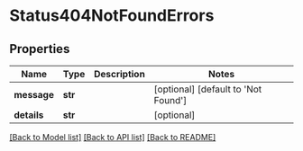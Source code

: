 # Status404NotFoundErrors

## Properties
Name | Type | Description | Notes
------------ | ------------- | ------------- | -------------
**message** | **str** |  | [optional] [default to 'Not Found']
**details** | **str** |  | [optional] 

[[Back to Model list]](../README.md#documentation-for-models) [[Back to API list]](../README.md#documentation-for-api-endpoints) [[Back to README]](../README.md)

